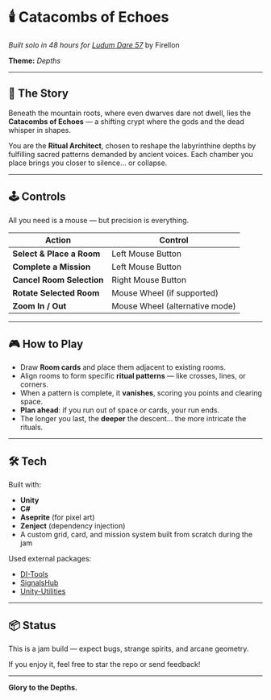 # 🕯️ Catacombs of Echoes

*Built solo in 48 hours for [Ludum Dare 57](https://ldjam.com/events/ludum-dare/57)* by Firellon

**Theme:** *Depths*

---

## 🧱 The Story

Beneath the mountain roots, where even dwarves dare not dwell, lies the **Catacombs of Echoes** — a shifting crypt where the gods and the dead whisper in shapes.

You are the **Ritual Architect**, chosen to reshape the labyrinthine depths by fulfilling sacred patterns demanded by ancient voices. Each chamber you place brings you closer to silence… or collapse.

---

## 🕹️ Controls

All you need is a mouse — but precision is everything.

| Action | Control |
|--------|---------|
| **Select & Place a Room** | Left Mouse Button |
| **Complete a Mission** | Left Mouse Button |
| **Cancel Room Selection** | Right Mouse Button |
| **Rotate Selected Room** | Mouse Wheel (if supported) |
| **Zoom In / Out** | Mouse Wheel (alternative mode) |

---

## 🎮 How to Play

- Draw **Room cards** and place them adjacent to existing rooms.
- Align rooms to form specific **ritual patterns** — like crosses, lines, or corners.
- When a pattern is complete, it **vanishes**, scoring you points and clearing space.
- **Plan ahead**: if you run out of space or cards, your run ends.
- The longer you last, the **deeper** the descent… the more intricate the rituals.

---

## 🛠️ Tech

Built with:
- **Unity**
- **C#**
- **Aseprite** (for pixel art)
- **Zenject** (dependency injection)
- A custom grid, card, and mission system built from scratch during the jam

Used external packages:
- [DI-Tools](https://github.com/Nebulate-me/DI-Tools.git)
- [SignalsHub](https://github.com/Nebulate-me/SignalsHub.git)
- [Unity-Utilities](https://github.com/Nebulate-me/Unity-Utilities.git)
---

## 📦 Status

This is a jam build — expect bugs, strange spirits, and arcane geometry.

If you enjoy it, feel free to star the repo or send feedback!

---

**Glory to the Depths.**
